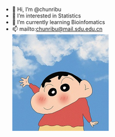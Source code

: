 - 👋 Hi, I’m @chunribu
- 👀 I’m interested in Statistics
- 🌱 I’m currently learning Bioinfomatics
- 📫 mailto:chunribu@mail.sdu.edu.cn
<img src="intro.jpg" alt="pic"></img>
